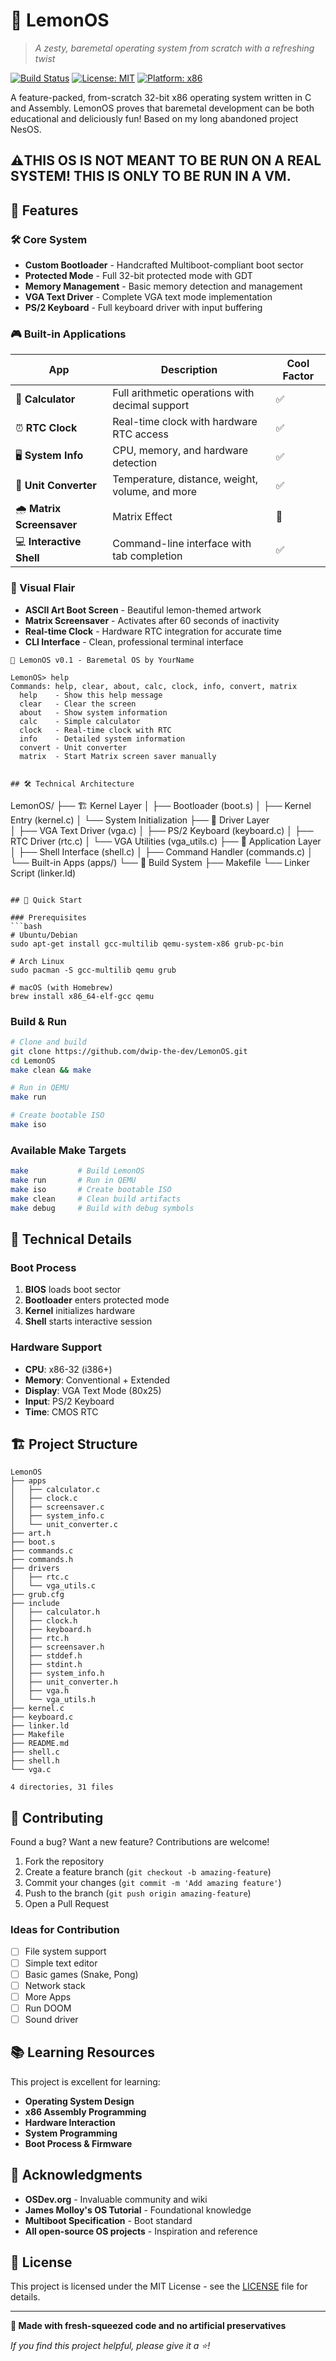 # 🍋 LemonOS

> *A zesty, baremetal operating system from scratch with a refreshing twist*

[![Build Status](https://img.shields.io/badge/build-passing-brightgreen)](https://github.com/dwip-the-dev/LemonOS)
[![License: MIT](https://img.shields.io/badge/License-MIT-yellow.svg)](https://opensource.org/licenses/MIT)
[![Platform: x86](https://img.shields.io/badge/platform-x86--32-blue)](https://github.com/dwip-the-dev/LemonOS)

A feature-packed, from-scratch 32-bit x86 operating system written in C and Assembly. LemonOS proves that baremetal development can be both educational and deliciously fun! Based on my long abandoned project NesOS.

## ⚠️THIS OS IS NOT MEANT TO BE RUN ON A REAL SYSTEM! THIS IS ONLY TO BE RUN IN A VM.

## 🚀 Features

### 🛠️ Core System
- **Custom Bootloader** - Handcrafted Multiboot-compliant boot sector
- **Protected Mode** - Full 32-bit protected mode with GDT
- **Memory Management** - Basic memory detection and management
- **VGA Text Driver** - Complete VGA text mode implementation
- **PS/2 Keyboard** - Full keyboard driver with input buffering

### 🎮 Built-in Applications
| App | Description | Cool Factor |
|-----|-------------|-------------|
| 🧮 **Calculator** | Full arithmetic operations with decimal support | ✅ |
| ⏰ **RTC Clock** | Real-time clock with hardware RTC access | ✅ |
| 🖥️ **System Info** | CPU, memory, and hardware detection | ✅ |
| 🔄 **Unit Converter** | Temperature, distance, weight, volume, and more | ✅ |
| 🌧️ **Matrix Screensaver** | Matrix Effect | 🚀 |
| 💻 **Interactive Shell** | Command-line interface with tab completion | ✅ |

### 🎨 Visual Flair
- **ASCII Art Boot Screen** - Beautiful lemon-themed artwork
- **Matrix Screensaver** - Activates after 60 seconds of inactivity
- **Real-time Clock** - Hardware RTC integration for accurate time
- **CLI Interface** - Clean, professional terminal interface


```
🍋 LemonOS v0.1 - Baremetal OS by YourName

LemonOS> help
Commands: help, clear, about, calc, clock, info, convert, matrix
  help    - Show this help message
  clear   - Clear the screen  
  about   - Show system information
  calc    - Simple calculator
  clock   - Real-time clock with RTC
  info    - Detailed system information
  convert - Unit converter
  matrix  - Start Matrix screen saver manually


## 🛠️ Technical Architecture

```
LemonOS/
├── 🏗️  Kernel Layer
│   ├── Bootloader (boot.s)
│   ├── Kernel Entry (kernel.c)
│   └── System Initialization
├── 🚗 Driver Layer  
│   ├── VGA Text Driver (vga.c)
│   ├── PS/2 Keyboard (keyboard.c)
│   ├── RTC Driver (rtc.c)
│   └── VGA Utilities (vga_utils.c)
├── 🎯 Application Layer
│   ├── Shell Interface (shell.c)
│   ├── Command Handler (commands.c)
│   └── Built-in Apps (apps/)
└── 🔧 Build System
    ├── Makefile
    └── Linker Script (linker.ld)
```

## 🚀 Quick Start

### Prerequisites
```bash
# Ubuntu/Debian
sudo apt-get install gcc-multilib qemu-system-x86 grub-pc-bin

# Arch Linux  
sudo pacman -S gcc-multilib qemu grub

# macOS (with Homebrew)
brew install x86_64-elf-gcc qemu
```

### Build & Run
```bash
# Clone and build
git clone https://github.com/dwip-the-dev/LemonOS.git
cd LemonOS
make clean && make

# Run in QEMU
make run

# Create bootable ISO
make iso
```

### Available Make Targets
```bash
make           # Build LemonOS
make run       # Run in QEMU
make iso       # Create bootable ISO
make clean     # Clean build artifacts
make debug     # Build with debug symbols
```

## 🔬 Technical Details

### Boot Process
1. **BIOS** loads boot sector
2. **Bootloader** enters protected mode
3. **Kernel** initializes hardware
4. **Shell** starts interactive session

### Hardware Support
- **CPU**: x86-32 (i386+)
- **Memory**: Conventional + Extended
- **Display**: VGA Text Mode (80x25)
- **Input**: PS/2 Keyboard
- **Time**: CMOS RTC

## 🏗️ Project Structure

```
LemonOS
├── apps
│   ├── calculator.c
│   ├── clock.c
│   ├── screensaver.c
│   ├── system_info.c
│   └── unit_converter.c
├── art.h
├── boot.s
├── commands.c
├── commands.h
├── drivers
│   ├── rtc.c
│   └── vga_utils.c
├── grub.cfg
├── include
│   ├── calculator.h
│   ├── clock.h
│   ├── keyboard.h
│   ├── rtc.h
│   ├── screensaver.h
│   ├── stddef.h
│   ├── stdint.h
│   ├── system_info.h
│   ├── unit_converter.h
│   ├── vga.h
│   └── vga_utils.h
├── kernel.c
├── keyboard.c
├── linker.ld
├── Makefile
├── README.md
├── shell.c
├── shell.h
└── vga.c

4 directories, 31 files
```

## 🤝 Contributing

Found a bug? Want a new feature? Contributions are welcome!

1. Fork the repository
2. Create a feature branch (`git checkout -b amazing-feature`)
3. Commit your changes (`git commit -m 'Add amazing feature'`)
4. Push to the branch (`git push origin amazing-feature`)
5. Open a Pull Request

### Ideas for Contribution
- [ ] File system support
- [ ] Simple text editor
- [ ] Basic games (Snake, Pong)
- [ ] Network stack
- [ ] More Apps
- [ ] Run DOOM
- [ ] Sound driver

## 📚 Learning Resources

This project is excellent for learning:
- **Operating System Design**
- **x86 Assembly Programming**
- **Hardware Interaction**
- **System Programming**
- **Boot Process & Firmware**

## 🙏 Acknowledgments

- **OSDev.org** - Invaluable community and wiki
- **James Molloy's OS Tutorial** - Foundational knowledge
- **Multiboot Specification** - Boot standard
- **All open-source OS projects** - Inspiration and reference

## 📄 License

This project is licensed under the MIT License - see the [LICENSE](LICENSE) file for details.

---

**🍋 Made with fresh-squeezed code and no artificial preservatives**

*If you find this project helpful, please give it a ⭐!*
